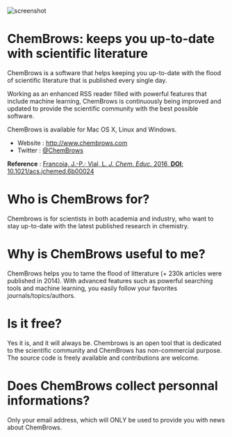 ![screenshot](http://i.imgur.com/6yE72c5.jpg?1)


ChemBrows: keeps you up-to-date with scientific literature
==========================================================


ChemBrows is a software that helps keeping you up-to-date with the flood of scientific literature that is published every single day.

Working as an enhanced RSS reader filled with powerful features that include machine learning, ChemBrows is continuously being improved and updated to provide the scientific community with the best possible software.

ChemBrows is available for Mac OS X, Linux and Windows.

* Website : http://www.chembrows.com
* Twitter : [@ChemBrows](https://twitter.com/ChemBrows)

**Reference** : [Francoia, J.-P.; Vial, L. *J. Chem. Educ.* 2016, **DOI**: 10.1021/acs.jchemed.6b00024](http://pubs.acs.org/doi/abs/10.1021/acs.jchemed.6b00024)

# Who is ChemBrows for?

Chembrows is for scientists in both academia and industry, who want to stay up-to-date with the latest published research in chemistry.


# Why is ChemBrows useful to me?

ChemBrows helps you to tame the flood of litterature (+ 230k articles were published in 2014).
With advanced features such as powerful searching tools and machine learning, you easily follow your favorites journals/topics/authors.

 
# Is it free?

Yes it is, and it will always be. Chembrows is an open tool that is dedicated to the scientific community and ChemBrows has non-commercial purpose.
The source code is freely available and contributions are welcome.

 
# Does ChemBrows collect personnal informations?

Only your email address, which will ONLY be used to provide you with news about ChemBrows.
